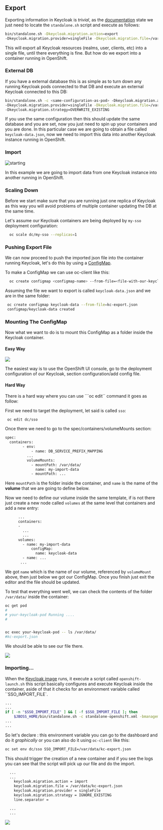 ## Export

Exporting information in Keycloak is *trivial*, as the [documentation](https://www.keycloak.org/docs/2.5/server_admin/topics/export-import.html) state we just need to locate the ``standalone.sh`` script and execute as follows: 


```sh
bin/standalone.sh -Dkeycloak.migration.action=export
-Dkeycloak.migration.provider=singleFile -Dkeycloak.migration.file=/var/tmp/keycloak-data.json
```

This will export all Keycloak resources (realms, user, clients, etc) into a single file, until there everything is fine. But how do we export into a container running in OpenShift. 


### External DB

If you have a external database this is as simple as to turn down any running Keycloak pods connected to that DB and execute an external Keycloak connected to this DB: 

```sh
bin/standalone.sh -c <same-configuration-as-pod> -Dkeycloak.migration.action=import
-Dkeycloak.migration.provider=singleFile -Dkeycloak.migration.file=/var/tmp/keycloak-data.json
-Dkeycloak.migration.strategy=OVERWRITE_EXISTING
``` 

If you use the same configuration then this should update the same database and you are set, now you just need to spin up your containers and you are done. In this particular case we are going to obtain a file called ``keycloak-data.json``, now we need to import this data into another Keycloak instance running in OpenShift. 

### Import 

![starting](https://github.com/cesarvr/keycloak-examples/blob/master/import-export/img/begin.gif?raw=true)

In this example we are going to import data from one Keycloak instance into another running in OpenShift.  

### Scaling Down 

Before we start make sure that you are running just one replica of Keycloak as this way you will avoid problems of multiple container updating the DB at the same time. 

Let's assume our Keycloak containers are being deployed by ``my-sso`` deployment configuration: 

```sh
  oc scale dc/my-sso --replicas=1
```

### Pushing Export File

We can now proceed to push the imported json file into the container running Keycloak, let's do this by using a [ConfigMap](https://kubernetes.io/docs/tasks/configure-pod-container/configure-pod-configmap/#add-configmap-data-to-a-volume).

To make a ConfigMap we can use oc-client like this: 

```sh
  oc create configmap <configmap-name> --from-file=<file-with-our-keycloak-data>
```

Assuming the file we want to export is called ``keycloak-data.json`` and we are in the same folder: 

```sh 
 oc create configmap keycloak-data --from-file=kc-export.json
 configmap/keycloak-data created
```


### Mounting The ConfigMap

Now what we want to do is to mount this ConfigMap as a folder inside the Keycloak container.  

#### Easy Way 

![](https://github.com/cesarvr/keycloak-examples/blob/master/import-export/img/mounting_volume.gif?raw=true)

The easiest way is to use the OpenShift UI console, go to the deployment configuration of our Keycloak, section configuration/add config file.


#### Hard Way 

There is a hard way where you can use ```oc edit`` command it goes as follow: 


First we need to target the deployment, let said is called ``sso``: 

```sh
 oc edit dc/sso
```

Once there we need to go to the spec/containers/volumeMounts section: 

```xml
spec:
  containers:
        - env:
            - name: DB_SERVICE_PREFIX_MAPPING
          ...
          volumeMounts:
            - mountPath: /var/data/
              name: my-import-data
            - mountPath: ...
```

Here ``mountPath`` is the folder inside the container, and ``name`` is the name of the **volume** that we are going to define below.  


Now we need to define our volume inside the same template, if is not there just create a new node called ``volumes`` at the same level that containers and add a new entry: 

```xml
      ...
      containers:
      - 
        ...
        ...
      volumes:
        - name: my-import-data
            configMap:
              name: keycloak-data
        - name: ...
       ...
```

We got ``name`` which is the name of our volume, referenced by ``volumeMount`` above, then just below we got our ConfigMap. Once you finish just exit the editor and the file should be updated. 

To test that everything went well, we can check the contents of the folder ``/var/data/`` inside the container: 

```sh
oc get pod 
#
# your-keycloak-pod Running ....
#


oc exec your-keycloak-pod -- ls /var/data/
#kc-export.json
```

We should be able to see our file there.

![](https://github.com/cesarvr/keycloak-examples/blob/master/import-export/img/check_volume.gif?raw=true)


### Importing... 

When the [Keycloak image](https://access.redhat.com/containers/?tab=overview#/registry.access.redhat.com/redhat-sso-7/sso73-openshift) runs, it execute a script called ``openshift-launch.sh`` this script basically configures and execute Keycloak inside the container, aside of that it checks for an environment variable called ``SSO_IMPORT_FILE`. 

```sh
...
...
if [ -n "$SSO_IMPORT_FILE" ] && [ -f $SSO_IMPORT_FILE ]; then
    $JBOSS_HOME/bin/standalone.sh -c standalone-openshift.xml -bmanagement 127.0.0.1 $JBOSS_HA_ARGS ${JBOSS_MESSAGING_ARGS} -Dkeycloak.migration.action=import -Dkeycloak.migration.provider=singleFile
...
...
```

So let's declare : this environment variable you can go to the dashboard and do it *graphically* or you can also do it using ``oc-client`` like this: 

```sh
oc set env dc/sso SSO_IMPORT_FILE=/var/data/kc-export.json
```

This should trigger the creation of a new container and if you see the logs you can see that the script will pick up our file and do the import. 

```sh
  ...
  ...
	keycloak.migration.action = import
	keycloak.migration.file = /var/data/kc-export.json
	keycloak.migration.provider = singleFile
	keycloak.migration.strategy = IGNORE_EXISTING
	line.separator =

  ...
  ...
```

![](https://github.com/cesarvr/keycloak-examples/blob/master/import-export/img/final.gif?raw=true)



















 



















